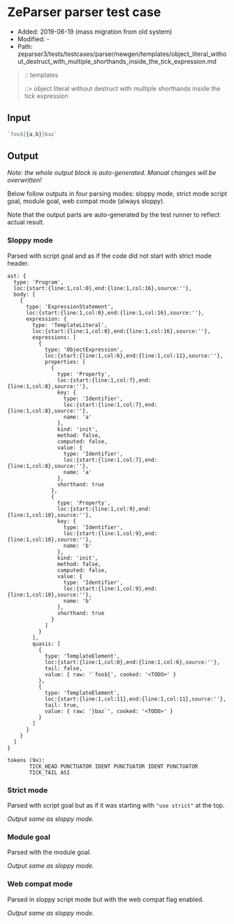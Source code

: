 # ZeParser parser test case

- Added: 2019-06-19 (mass migration from old system)
- Modified: -
- Path: zeparser3/tests/testcases/parser/newgen/templates/object_literal_without_destruct_with_multiple_shorthands_inside_the_tick_expression.md

> :: templates
>
> ::> object literal without destruct with multiple shorthands inside the tick expression

## Input

`````js
`foo${{a,b}}baz`
`````

## Output

_Note: the whole output block is auto-generated. Manual changes will be overwritten!_

Below follow outputs in four parsing modes: sloppy mode, strict mode script goal, module goal, web compat mode (always sloppy).

Note that the output parts are auto-generated by the test runner to reflect actual result.

### Sloppy mode

Parsed with script goal and as if the code did not start with strict mode header.

`````
ast: {
  type: 'Program',
  loc:{start:{line:1,col:0},end:{line:1,col:16},source:''},
  body: [
    {
      type: 'ExpressionStatement',
      loc:{start:{line:1,col:0},end:{line:1,col:16},source:''},
      expression: {
        type: 'TemplateLiteral',
        loc:{start:{line:1,col:0},end:{line:1,col:16},source:''},
        expressions: [
          {
            type: 'ObjectExpression',
            loc:{start:{line:1,col:6},end:{line:1,col:11},source:''},
            properties: [
              {
                type: 'Property',
                loc:{start:{line:1,col:7},end:{line:1,col:8},source:''},
                key: {
                  type: 'Identifier',
                  loc:{start:{line:1,col:7},end:{line:1,col:8},source:''},
                  name: 'a'
                },
                kind: 'init',
                method: false,
                computed: false,
                value: {
                  type: 'Identifier',
                  loc:{start:{line:1,col:7},end:{line:1,col:8},source:''},
                  name: 'a'
                },
                shorthand: true
              },
              {
                type: 'Property',
                loc:{start:{line:1,col:9},end:{line:1,col:10},source:''},
                key: {
                  type: 'Identifier',
                  loc:{start:{line:1,col:9},end:{line:1,col:10},source:''},
                  name: 'b'
                },
                kind: 'init',
                method: false,
                computed: false,
                value: {
                  type: 'Identifier',
                  loc:{start:{line:1,col:9},end:{line:1,col:10},source:''},
                  name: 'b'
                },
                shorthand: true
              }
            ]
          }
        ],
        quasis: [
          {
            type: 'TemplateElement',
            loc:{start:{line:1,col:0},end:{line:1,col:6},source:''},
            tail: false,
            value: { raw: '`foo${', cooked: '<TODO>' }
          },
          {
            type: 'TemplateElement',
            loc:{start:{line:1,col:11},end:{line:1,col:11},source:''},
            tail: true,
            value: { raw: '}baz`', cooked: '<TODO>' }
          }
        ]
      }
    }
  ]
}

tokens (9x):
       TICK_HEAD PUNCTUATOR IDENT PUNCTUATOR IDENT PUNCTUATOR
       TICK_TAIL ASI
`````

### Strict mode

Parsed with script goal but as if it was starting with `"use strict"` at the top.

_Output same as sloppy mode._

### Module goal

Parsed with the module goal.

_Output same as sloppy mode._

### Web compat mode

Parsed in sloppy script mode but with the web compat flag enabled.

_Output same as sloppy mode._
